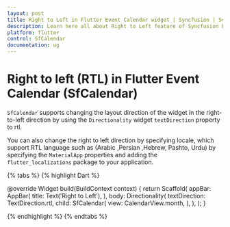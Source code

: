 ```yaml
---
layout: post
title: Right to Left in Flutter Event Calendar widget | Syncfusion | Scheduler
description: Learn here all about Right to Left feature of Syncfusion Flutter Event Calendar (SfCalendar) widget and more.
platform: flutter
control: SfCalendar
documentation: ug
---
```


# Right to left (RTL) in Flutter Event Calendar (SfCalendar)
`SfCalendar` supports changing the layout direction of the widget in the right-to-left direction by using the `Directionality` widget `textDirection` property to rtl.

You can also change the right to left direction by specifying locale, which support RTL language such as (Arabic ,Persian ,Hebrew, Pashto, Urdu) by specifying the `MaterialApp` properties and adding the `flutter_localizations` package to your application.

{% tabs %}
{% highlight Dart %}

@override
Widget build(BuildContext context) {
       return Scaffold(
           appBar: AppBar(
               title: Text('Right to Left'),
           ),
           body: Directionality(
               textDirection: TextDirection.rtl,
               child: SfCalendar(
               view: CalendarView.month,
           ),
       ),
   );
}
   
{% endhighlight %}
{% endtabs %}

